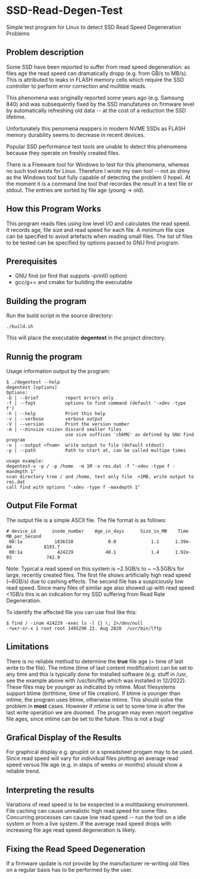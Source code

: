 # SSD-Read-Degen-Test
Simple test program for Linux to detect SSD Read Speed Degeneration Problems

## Problem description
Some SSD have been reported to suffer from read speed degeneration: as files age the read speed can dramatically dropp (e.g. from GB/s to MB/s). This is attributed to leaks in FLASH memory cells which require the SSD controller to perform error correction and multible reads. 

This phenomena was originally reported some years ago (e.g. Samsung 840) and was subsequently fixed by the SSD manufatures on firmware level by automatically refreshing old data -- at the cost of a reduction the SSD lifetime.

Unfortunately this penomena reappers in modern NVME SSDs as FLASH memory durability seems to decrease in recent devices.

Popular SSD performance test tools are unable to detect this phenomena because they operate on freshly created files.

There is a Freeware tool for Windows to test for this phenomena, whereas no such tool exists for Linux. Therefore I wrote my own tool -- not as shiny as the Windows tool but fully capable of detecting the problem (I hope). At the moment it is a command line tool that recordes the result in a text file or stdout. The entries are sorted by file age (young -> old). 

## How this Program Works
This program reads files using low level I/O and calculates the read speed. It records age, file size and read speed for each file. A minimum file size can be specified to aviod artefacts when reading small files. The list of files to be tested can be specified by options passed to GNU find program.

## Prerequisites
- GNU find (or find that suppots -print0 option)
- gcc/g++ and cmake for building the executable

## Building the program
Run the build script in the source directory:

    ./build.sh
This will place the executable **degentest** in the project directory.

## Runnig the program
Usage information output by the program:

    $ ./degentest --help
    degentest [options]
    Options:
    -b | --brief          report errors only
    -f | --fopt           options to find command (default '-xdev -type f')
    -h | --help           Print this help
    -v | --verbose        verbose output
    -V | --version        Print the version number
    -m | --minsize <size> discard smaller files
                          use size suffices 'cbkMG' as defined by GNU find program
    -o | --output <fnam>  write output to file (default stdout)
    -p | --path           Path to start at, can be called multipe times

    usage example:
    degentest-v -p / -p /home  -m 1M -o res.dat -f "-xdev -type f -maxdepth 1"
    scan directory tree / and /home, test only file  >1MB, write output to res.dat
    call find with options "-xdev -type f -maxdepth 1"

## Output File Format
The output file is a simple ASCII file. The file format is as follows:

    # device_id      inode_number    Age_in_days      Size_in_MB    Time            MB_per_Second
     00:1a            1836310             0.0             1.1      1.39e-04            8193.7
     00:1a             424229            40.1             1.4      1.92e-03             742.9
Note: Typical a read speed on this system is ~2.5GB/s to ~ ~3.5GB/s for large, recently created files. The first file shows artificially high read speed (~8GB/s) due to cashing effects. The second file has a suspiciously low read speed. Since many files of similar age also showed up with read speed <1GB/s this is an indication for my SSD suffering from Read Rate Degeneration. 

To identify the affected file you can use find like this:

    $ find / -inum 424229 -exec ls -l {} \; 2>/dev/null
    -rwxr-xr-x 1 root root 1495296 22. Aug 2020  /usr/bin/lftp


## Limitations 
There is no reliable method to determine the **true** file age (= time of last write to the file). The mtime (time of last content modification) can be set to any time and this is typically done for installed software (e.g. stuff in /usr, see the example above with /usr/bin/lftp which was installed in 12/2022). These files may be younger as indicated by mtime. Most filesystems support btime (birthtime, time of file creation). If btime is younger than mtime, the program uses btime, otherwise mtime. This should solve the problem in **most** cases. However if mtime is set to some time in after the last write operation we are doomed. The program may even report negative file ages, since mtime can be set to the future. This is not a bug!

## Grafical Display of the Results
For graphical display e.g. gnuplot or a spreadsheet progam may to be used. Since read speed will vary for individual files plotting an average read speed versus file age (e.g. in steps of weeks or months) should show a reliable trend.

## Interpreting the results
Variations of read speed is to be exspected in a multitasking environment. File caching can cause unrealistic high read speed for some files. Concurring processes can cause low read speed -- run the tool on a idle system or from a live system. If the average read speed drops with increasing file age read speed degeneration is likely.

## Fixing the Read Speed Degeneration
If a firmware update is not provide by the manufacturer re-writing old files on a regular basis has to be performed by the user.